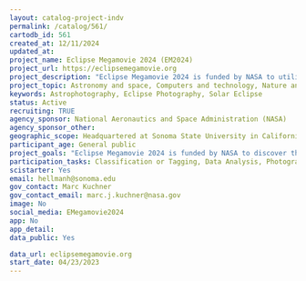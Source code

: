 ```yaml
---
layout: catalog-project-indv
permalink: /catalog/561/
cartodb_id: 561
created_at: 12/11/2024
updated_at: 
project_name: Eclipse Megamovie 2024 (EM2024)
project_url: https://eclipsemegamovie.org
project_description: "Eclipse Megamovie 2024 is funded by NASA to utilize photographs of total solar eclipses taken by volunteers to discover the secret lives of solar jets and plumes." 
project_topic: Astronomy and space, Computers and technology, Nature and outdoors
keywords: Astrophotography, Eclipse Photography, Solar Eclipse
status: Active
recruiting: TRUE
agency_sponsor: National Aeronautics and Space Administration (NASA)
agency_sponsor_other: 
geographic_scope: Headquartered at Sonoma State University in California with volunteers from around the US and beyond
participant_age: General public
project_goals: "Eclipse Megamovie 2024 is funded by NASA to discover the secret lives of solar jets and plumes. Many jets and plumes seem to disappear or change from the time they are formed on the Sun and when they move out into the solar wind. To learn more about these solar phenomena, we will use photographs taken by volunteers to identify solar jets as they leave the Sun's surface and solar plumes as they grow and develop. We aim for our research efforts to provide some clues or answers to this question."
participation_tasks: Classification or Tagging, Data Analysis, Photography
scistarter: Yes
email: hellmanh@sonoma.edu
gov_contact: Marc Kuchner
gov_contact_email: marc.j.kuchner@nasa.gov
image: No
social_media: EMegamovie2024
app: No
app_detail: 
data_public: Yes

data_url: eclipsemegamovie.org
start_date: 04/23/2023
---
```

